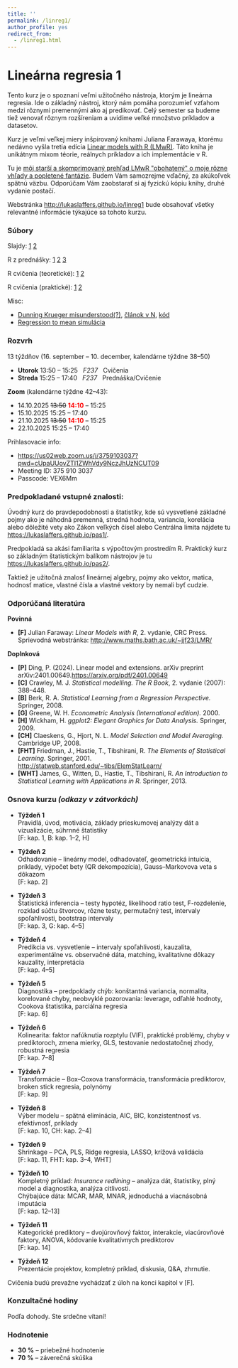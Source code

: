```yaml
---
title: ''
permalink: /linreg1/
author_profile: yes
redirect_from:
  - /linreg1.html
---
```


# Lineárna regresia 1
Tento kurz je o spoznaní veľmi užitočného nástroja, ktorým je lineárna regresia. Ide o základný nástroj, ktorý nám pomáha porozumieť vzťahom medzi rôznymi premennými ako aj predikovať. Celý semester sa budeme tiež venovať rôznym rozšíreniam a uvidíme veľké množstvo príkladov a datasetov.

Kurz je veľmi veľkej miery inšpirovaný knihami Juliana Farawaya, ktorému nedávno vyšla tretia edícia [Linear models with R (LMwR)](https://julianfaraway.github.io/faraway/LMR/). Táto kniha je unikátnym mixom téorie, reálnych príkladov a ich implementácie v R.

Tu je [môj starší a skomprimovaný prehľad LMwR "obohatený" o moje rôzne vhľady a popletené fantázie](http://lukaslaffers.github.io/files/MAR1_poznamkyMain.pdf).
Budem Vám samozrejme vďačný, za akúkoľvek spätnú väzbu. Odporúčam Vám zaobstarať si aj fyzickú kópiu knihy, druhé vydanie postačí.

Webstránka <http://lukaslaffers.github.io/linreg1> bude obsahovať všetky relevantné informácie týkajúce sa tohoto kurzu.

### Súbory

Slajdy: 
[1](https://www.dropbox.com/scl/fi/eansoxj03u6dzn5sniya9/MAR1_1_lecture.pdf?rlkey=u5ocrwdfjzq0ig8hrgquii60k&dl=0)
[2](https://www.dropbox.com/scl/fi/nw4x5rcogdqgk2yi4nc1l/MAR1_2_lecture.pdf?rlkey=8wyo51vbbe5tbzrtz7of7i4g9&dl=0)

R z prednášky: 
[1](https://www.dropbox.com/scl/fi/vddxdof05wq9pl5flpecu/1.R?rlkey=sc7gcvxxfzmaxwjredlpypmo3&dl=0)
[2](https://www.dropbox.com/scl/fi/4wzlwuufkqhu6y6ghy55b/2.R?rlkey=sxmblirgxnbd4c9to99nvq554&dl=0)
[3](https://www.dropbox.com/scl/fi/7pwtte44dgcu8lsbrqs7z/3.R?rlkey=pf023bu35arzfe81kd6z8xzf4&dl=0)


R cvičenia (teoretické):
[1](https://www.dropbox.com/scl/fi/nbnmat5fybn9y4zme3lwt/Cv1_LL_2025.R?rlkey=2ywsqy3a4xbbziv73e7b9nv5f&dl=0)
[2](https://www.dropbox.com/scl/fi/dpbw36a27fizewfzd9vr3/Cv2_LL_2025.R?rlkey=deov8n72oy7yhb8wvjrca55r7&dl=0)

R cvičenia (praktické):
[1](https://www.dropbox.com/scl/fi/dnfbpb2d3aufv7s6wq4a5/Ex1_Tutorial-Vizualizacia.R?rlkey=6n9ecepa0b0cn0u1jorwuwqwj&dl=0)
[2](https://www.dropbox.com/scl/fi/64uert1oipdthmig2kfh4/Ex2_Odhadovanie.R?rlkey=qbs12obgxhipfgrn9b2mzca8y&dl=0)

Misc:

-  [Dunning Krueger misunderstood(?)](https://statmodeling.stat.columbia.edu/2021/10/12/can-the-dunning-kruger-effect-be-explained-as-a-misunderstanding-of-regression-to-the-mean/), [článok v N](https://dennikn.sk/2237274/plodi-nevedomost-sebavedomie-slavny-dunningov-krugerov-efekt-sa-netyka-len-hlupakov-ale-vacsiny-populacie/),  [kód](https://www.dropbox.com/scl/fi/ishoc8a5povlnw0mflciw/dk2.R?rlkey=jsj8lylvmnf3zkvovavfzwbv1&dl=0)
-  [Regression to mean simulácia](https://www.dropbox.com/scl/fi/h4k4afk3dec1rf234edqp/reg_to_mean_sim.R?rlkey=sj5dv5xrpsf5aewy499m9z31s&dl=0)

### Rozvrh

13 týždňov (16. september – 10. december, kalendárne týždne 38–50)

- **Utorok** 13:50 – 15:25 &nbsp; *F237* &nbsp; Cvičenia  
- **Streda** 15:25 – 17:40 &nbsp; *F237* &nbsp; Prednáška/Cvičenie


**Zoom** (kalendárne týždne 42–43):

-  14.10.2025  ~~13:50~~ <span style="color:red">**14:10**</span> – 15:25
-  15.10.2025  15:25 – 17:40
-  21.10.2025  ~~13:50~~ <span style="color:red">**14:10**</span> – 15:25
-  22.10.2025  15:25 – 17:40

Prihlasovacie info:

-  <https://us02web.zoom.us/j/3759103037?pwd=cUpaUUovZTI1ZWhVdy9NczJhUzNCUT09>
-  Meeting ID: 375 910 3037
-  Passcode: VEX6Mm




###  Predpokladané vstupné znalosti:  
Úvodný kurz do pravdepodobnosti a štatistiky, kde sú vysvetlené základné pojmy ako je náhodná premenná, stredná hodnota, variancia, korelácia alebo dôležité vety ako Zákon veľkých čísel alebo Centrálna limita nájdete tu <https://lukaslaffers.github.io/pas1/>.

Predpokladá sa akási familiarita s výpočtovým prostredím R. Praktický kurz so základným štatistickým balíkom nástrojov je tu <https://lukaslaffers.github.io/pas2/>.

Taktiež je užitočná znalosť lineárnej algebry, pojmy ako vektor, matica, hodnosť matice, vlastné čísla a vlastné vektory by nemali byť cudzie.



### Odporúčaná literatúra

**Povinná**

- **[F]** Julian Faraway: *Linear Models with R*, 2. vydanie, CRC Press.  
  Sprievodná webstránka: <http://www.maths.bath.ac.uk/~jjf23/LMR/>

**Doplnková**

- **[P]** Ding, P. (2024). Linear model and extensions. arXiv preprint arXiv:2401.00649.<https://arxiv.org/pdf/2401.00649>
- **[C]** Crawley, M. J. *Statistical modelling.* *The R Book*, 2. vydanie (2007): 388–448.  
- **[B]** Berk, R. A. *Statistical Learning from a Regression Perspective.* Springer, 2008.  
- **[G]** Greene, W. H. *Econometric Analysis (International edition).* 2000.  
- **[H]** Wickham, H. *ggplot2: Elegant Graphics for Data Analysis.* Springer, 2009.  
- **[CH]** Claeskens, G., Hjort, N. L. *Model Selection and Model Averaging.* Cambridge UP, 2008.  
- **[FHT]** Friedman, J., Hastie, T., Tibshirani, R. *The Elements of Statistical Learning.* Springer, 2001. <http://statweb.stanford.edu/~tibs/ElemStatLearn/>  
- **[WHT]** James, G., Witten, D., Hastie, T., Tibshirani, R. *An Introduction to Statistical Learning with Applications in R.* Springer, 2013.



### Osnova kurzu  *(odkazy v zátvorkách)*

- **Týždeň 1**  
  Pravidlá, úvod, motivácia, základy prieskumovej analýzy dát a vizualizácie, súhrnné štatistiky  
  [F: kap. 1, B: kap. 1–2, H]

- **Týždeň 2**  
  Odhadovanie – lineárny model, odhadovateľ, geometrická intuícia, príklady, výpočet bety (QR dekompozícia), Gauss–Markovova veta s dôkazom  
  [F: kap. 2]

- **Týždeň 3**  
  Štatistická inferencia – testy hypotéz, likelihood ratio test, F-rozdelenie, rozklad súčtu štvorcov, rôzne testy, permutačný test, intervaly spoľahlivosti, bootstrap intervaly  
  [F: kap. 3, G: kap. 4–5]

- **Týždeň 4**  
  Predikcia vs. vysvetlenie – intervaly spoľahlivosti, kauzalita, experimentálne vs. observačné dáta, matching, kvalitatívne dôkazy kauzality, interpretácia  
  [F: kap. 4–5]

- **Týždeň 5**  
  Diagnostika – predpoklady chýb: konštantná variancia, normalita, korelované chyby, neobvyklé pozorovania: leverage, odľahlé hodnoty, Cookova štatistika, parciálna regresia  
  [F: kap. 6]

- **Týždeň 6**  
  Kolinearita: faktor nafúknutia rozptylu (VIF), praktické problémy, chyby v prediktoroch, zmena mierky, GLS, testovanie nedostatočnej zhody, robustná regresia  
  [F: kap. 7–8]

- **Týždeň 7**  
  Transformácie – Box–Coxova transformácia, transformácia prediktorov, broken stick regresia, polynómy  
  [F: kap. 9]

- **Týždeň 8**  
  Výber modelu – spätná eliminácia, AIC, BIC, konzistentnosť vs. efektívnosť, príklady  
  [F: kap. 10, CH: kap. 2–4]

- **Týždeň 9**  
  Shrinkage – PCA, PLS, Ridge regresia, LASSO, krížová validácia  
  [F: kap. 11, FHT: kap. 3–4, WHT]

- **Týždeň 10**  
  Kompletný príklad: *Insurance redlining* – analýza dát, štatistiky, plný model a diagnostika, analýza citlivosti.  
  Chýbajúce dáta: MCAR, MAR, MNAR, jednoduchá a viacnásobná imputácia  
  [F: kap. 12–13]

- **Týždeň 11**  
  Kategorické prediktory – dvojúrovňový faktor, interakcie, viacúrovňové faktory, ANOVA, kódovanie kvalitatívnych prediktorov  
  [F: kap. 14]

- **Týždeň 12**  
  Prezentácie projektov, kompletný príklad, diskusia, Q&A, zhrnutie.

Cvičenia budú prevažne vychádzať z úloh na konci kapitol v [F].


### Konzultačné hodiny

Podľa dohody. Ste srdečne vítaní!


### Hodnotenie

- **30 %** – priebežné hodnotenie
- **70 %** – záverečná skúška  